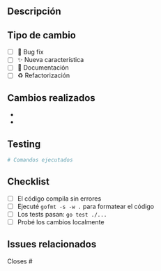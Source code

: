 ## Descripción

<!-- Describe brevemente los cambios realizados -->

## Tipo de cambio

- [ ] 🐛 Bug fix
- [ ] ✨ Nueva característica
- [ ] 📝 Documentación
- [ ] ♻️ Refactorización

## Cambios realizados

- 
- 

## Testing

<!-- ¿Cómo probaste estos cambios? -->

```bash
# Comandos ejecutados
```

## Checklist

- [ ] El código compila sin errores
- [ ] Ejecuté `gofmt -s -w .` para formatear el código
- [ ] Los tests pasan: `go test ./...`
- [ ] Probé los cambios localmente

## Issues relacionados

Closes #

